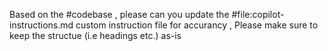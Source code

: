 Based on the #codebase , please can you update the #file:copilot-instructions.md custom instruction file for accurancy , Please make sure to keep the structue (i.e headings etc.) as-is 